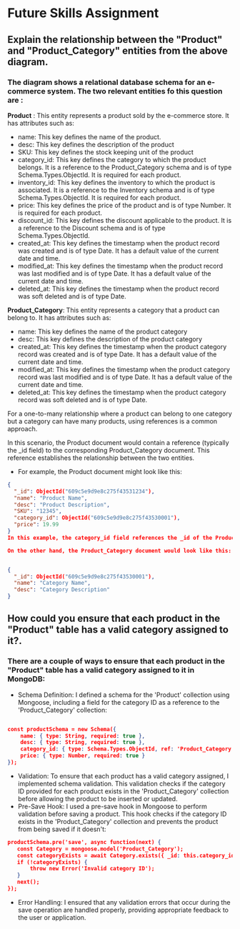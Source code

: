 # Future Skills Assignment

## Explain the relationship between the "Product" and "Product_Category" entities from the above diagram.

### The diagram shows a relational database schema for an e-commerce system. The two relevant entities fo this question are :

**Product** : This entity represents a product sold by the e-commerce store. It has attributes such as:

- name: This key defines the name of the product.
- desc: This key defines the description of the product
- SKU: This key defines the stock keeping unit of the product
- category_id: This key defines the category to which the product belongs. It is a reference to the Product_Category schema and is of type Schema.Types.ObjectId. It is required for each product.
- inventory_id: This key defines the inventory to which the product is associated. It is a reference to the Inventory schema and is of type Schema.Types.ObjectId. It is required for each product.
- price: This key defines the price of the product and is of type Number. It is required for each product.
- discount_id: This key defines the discount applicable to the product. It is a reference to the Discount schema and is of type Schema.Types.ObjectId.
- created_at: This key defines the timestamp when the product record was created and is of type Date. It has a default value of the current date and time.
- modified_at: This key defines the timestamp when the product record was last modified and is of type Date. It has a default value of the current date and time.
- deleted_at: This key defines the timestamp when the product record was soft deleted and is of type Date.

**Product_Category**: This entity represents a category that a product can belong to. It has attributes such as:

- name: This key defines the name of the product category
- desc: This key defines the description of the product category
- created_at: This key defines the timestamp when the product category record was created and is of type Date. It has a default value of the current date and time.
- modified_at: This key defines the timestamp when the product category record was last modified and is of type Date. It has a default value of the current date and time.
- deleted_at: This key defines the timestamp when the product category record was soft deleted and is of type Date.

For a one-to-many relationship where a product can belong to one category but a category can have many products, using references is a common approach.

In this scenario, the Product document would contain a reference (typically the \_id field) to the corresponding Product_Category document. This reference establishes the relationship between the two entities.

- For example, the Product document might look like this:

```json
{
  "_id": ObjectId("609c5e9d9e8c275f43531234"),
  "name": "Product Name",
  "desc": "Product Description",
  "SKU": "12345",
  "category_id": ObjectId("609c5e9d9e8c275f43530001"),
  "price": 19.99
}
In this example, the category_id field references the _id of the Product_Category document to which this product belongs.

On the other hand, the Product_Category document would look like this:


{
  "_id": ObjectId("609c5e9d9e8c275f43530001"),
  "name": "Category Name",
  "desc": "Category Description"
}


```

## How could you ensure that each product in the "Product" table has a valid category assigned to it?.

### There are a couple of ways to ensure that each product in the "Product" table has a valid category assigned to it in MongoDB:

- Schema Definition: I defined a schema for the 'Product' collection using Mongoose, including a field for the category ID as a reference to the 'Product_Category' collection:

```json

const productSchema = new Schema({
    name: { type: String, required: true },
    desc: { type: String, required: true },
    category_id: { type: Schema.Types.ObjectId, ref: 'Product_Category', required: true },
    price: { type: Number, required: true }
});

```

- Validation: To ensure that each product has a valid category assigned, I implemented schema validation. This validation checks if the category ID provided for each product exists in the 'Product_Category' collection before allowing the product to be inserted or updated.
- Pre-Save Hook: I used a pre-save hook in Mongoose to perform validation before saving a product. This hook checks if the category ID exists in the 'Product_Category' collection and prevents the product from being saved if it doesn't:

```json
productSchema.pre('save', async function(next) {
   const Category = mongoose.model('Product_Category');
   const categoryExists = await Category.exists({ _id: this.category_id });
   if (!categoryExists) {
       throw new Error('Invalid category ID');
   }
   next();
});

```

- Error Handling: I ensured that any validation errors that occur during the save operation are handled properly, providing appropriate feedback to the user or application.
